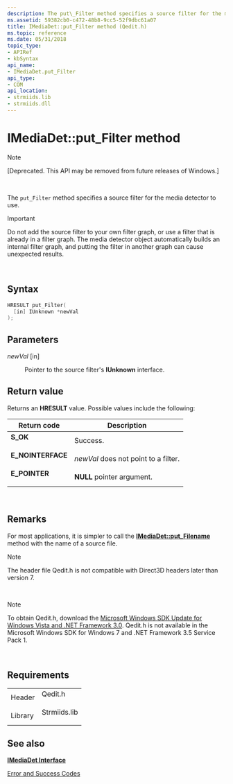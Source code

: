 ```yaml
---
description: The put\_Filter method specifies a source filter for the media detector to use.
ms.assetid: 59382cb0-c472-48b8-9cc5-52f9dbc61a07
title: IMediaDet::put_Filter method (Qedit.h)
ms.topic: reference
ms.date: 05/31/2018
topic_type: 
- APIRef
- kbSyntax
api_name: 
- IMediaDet.put_Filter
api_type: 
- COM
api_location: 
- strmiids.lib
- strmiids.dll
---
```


# IMediaDet::put\_Filter method

> [!Note]  
> \[Deprecated. This API may be removed from future releases of Windows.\]

 

The `put_Filter` method specifies a source filter for the media detector to use.

> [!IMPORTANT]
> Do not add the source filter to your own filter graph, or use a filter that is already in a filter graph. The media detector object automatically builds an internal filter graph, and putting the filter in another graph can cause unexpected results.

 

## Syntax


```C++
HRESULT put_Filter(
  [in] IUnknown *newVal
);
```



## Parameters

<dl> <dt>

*newVal* \[in\]
</dt> <dd>

Pointer to the source filter's **IUnknown** interface.

</dd> </dl>

## Return value

Returns an **HRESULT** value. Possible values include the following:



| Return code                                                                                   | Description                                     |
|-----------------------------------------------------------------------------------------------|-------------------------------------------------|
| <dl> <dt>**S\_OK**</dt> </dl>          | Success.<br/>                             |
| <dl> <dt>**E\_NOINTERFACE**</dt> </dl> | *newVal* does not point to a filter.<br/> |
| <dl> <dt>**E\_POINTER**</dt> </dl>     | **NULL** pointer argument.<br/>           |



 

## Remarks

For most applications, it is simpler to call the [**IMediaDet::put\_Filename**](imediadet-put-filename.md) method with the name of a source file.

> [!Note]  
> The header file Qedit.h is not compatible with Direct3D headers later than version 7.

 

> [!Note]  
> To obtain Qedit.h, download the [Microsoft Windows SDK Update for Windows Vista and .NET Framework 3.0](https://msdn.microsoft.com/windowsvista/bb980924.aspx). Qedit.h is not available in the Microsoft Windows SDK for Windows 7 and .NET Framework 3.5 Service Pack 1.

 

## Requirements



|                    |                                                                                         |
|--------------------|-----------------------------------------------------------------------------------------|
| Header<br/>  | <dl> <dt>Qedit.h</dt> </dl>      |
| Library<br/> | <dl> <dt>Strmiids.lib</dt> </dl> |



## See also

<dl> <dt>

[**IMediaDet Interface**](imediadet.md)
</dt> <dt>

[Error and Success Codes](error-and-success-codes.md)
</dt> </dl>

 

 




